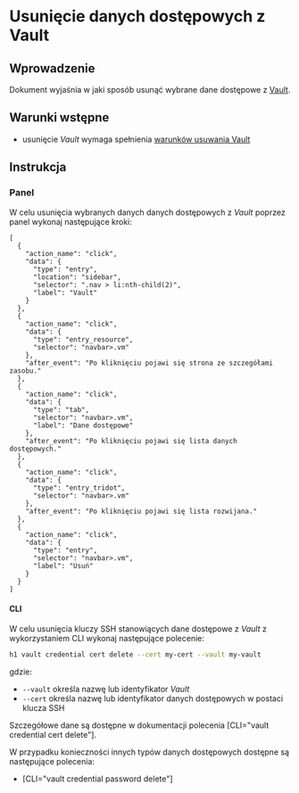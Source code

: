 # Usunięcie danych dostępowych z Vault

## Wprowadzenie

Dokument wyjaśnia w jaki sposób usunąć wybrane dane dostępowe z [Vault](/resource/storage/vault.md).

## Warunki wstępne

* usunięcie *Vault* wymaga spełnienia [warunków usuwania Vault](/resource/storage/vault.md#usuwanie)

## Instrukcja

### Panel

W celu usunięcia wybranych danych danych dostępowych z *Vault* poprzez panel wykonaj następujące kroki:

```guide
[
  {
    "action_name": "click",
    "data": {
      "type": "entry",
      "location": "sidebar",
      "selector": ".nav > li:nth-child(2)",
      "label": "Vault"
    }
  },
  {
    "action_name": "click",
    "data": {
      "type": "entry_resource",
      "selector": "navbar>.vm"
    },
    "after_event": "Po kliknięciu pojawi się strona ze szczegółami zasobu."
  },
  {
    "action_name": "click",
    "data": {
      "type": "tab",
      "selector": "navbar>.vm",
      "label": "Dane dostępowe"
    },
    "after_event": "Po kliknięciu pojawi się lista danych dostępowych."
  },
  {
    "action_name": "click",
    "data": {
      "type": "entry_tridot",
      "selector": "navbar>.vm"
    },
    "after_event": "Po kliknięciu pojawi się lista rozwijana."
  },
  {
    "action_name": "click",
    "data": {
      "type": "entry",
      "selector": "navbar>.vm",
      "label": "Usuń"
    }
  }
]
```

#### CLI

W celu usunięcia kluczy SSH stanowiących dane dostępowe z *Vault* z wykorzystaniem CLI wykonaj następujące polecenie:

```bash
h1 vault credential cert delete --cert my-cert --vault my-vault
```

gdzie:

 * ```--vault``` określa nazwę lub identyfikator *Vault*
 * ```--cert``` określa nazwę lub identyfikator danych dostępowych w postaci klucza SSH
 
Szczegółowe dane są dostępne w dokumentacji polecenia [CLI="vault credential cert delete"].

W przypadku konieczności innych typów danych dostępowych dostępne są następujące polecenia:

* [CLI="vault credential password delete"]